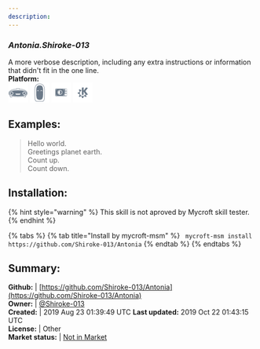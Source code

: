 ```yaml
---
description: 
---
```


### _Antonia.Shiroke-013_  
A more verbose description, including any extra instructions or
information that didn't fit in the one line.  
**Platform:**  
 ![Mark I](../.gitbook/assets/mark-1-icon.png)  ![Mark II](../.gitbook/assets/mark-2-icon.png)  ![Picroft](../.gitbook/assets/picroft-icon.png)  ![plasmoid](../.gitbook/assets/kde.png)   
## Examples:  
> Hello world.  
> Greetings planet earth.  
> Count up.  
> Count down.  
  
## Installation:  
{% hint style="warning" %}
This skill is not aproved by Mycroft skill tester.
{% endhint %}
    
{% tabs %}
{% tab title="Install by mycroft-msm" %}
``` mycroft-msm install https://github.com/Shiroke-013/Antonia```
{% endtab %}
  {% endtabs %}
    
## Summary:  
**Github:** | [https://github.com/Shiroke-013/Antonia](https://github.com/Shiroke-013/Antonia)  
**Owner:** | [@Shiroke-013](https://github.com/Shiroke-013)  
**Created:** | 2019 Aug 23 01:39:49 UTC  **Last updated:** 2019 Oct 22 01:43:15 UTC  
**License:** | Other  
**Market status:** | [Not in Market](https://market.mycroft.ai/skill/)  
